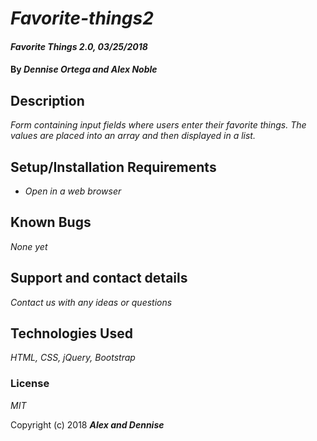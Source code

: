 # _Favorite-things2_

#### _Favorite Things 2.0, 03/25/2018_

#### By _**Dennise Ortega and Alex Noble**_

## Description

_Form containing input fields where users enter their favorite things. The values are placed into an array and then displayed in a list._

## Setup/Installation Requirements

* _Open in a web browser_

## Known Bugs

_None yet_

## Support and contact details

_Contact us with any ideas or questions_

## Technologies Used

_HTML, CSS, jQuery, Bootstrap_

### License

*MIT*

Copyright (c) 2018 **_Alex and Dennise_**
